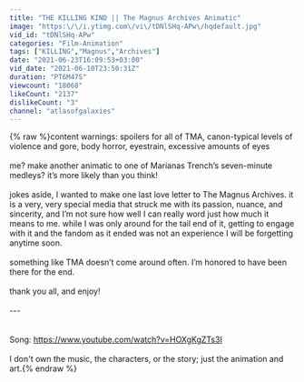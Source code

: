 ```yaml
---
title: "THE KILLING KIND || The Magnus Archives Animatic"
image: "https:\/\/i.ytimg.com\/vi\/tDNlSHq-APw\/hqdefault.jpg"
vid_id: "tDNlSHq-APw"
categories: "Film-Animation"
tags: ["KILLING","Magnus","Archives"]
date: "2021-06-23T16:09:53+03:00"
vid_date: "2021-06-10T23:50:31Z"
duration: "PT6M47S"
viewcount: "18068"
likeCount: "2137"
dislikeCount: "3"
channel: "atlasofgalaxies"
---
```

{% raw %}content warnings: spoilers for all of TMA, canon-typical levels of violence and gore, body horror, eyestrain, excessive amounts of eyes<br /><br />me? make another animatic to one of Marianas Trench’s seven-minute medleys? it’s more likely than you think!<br /><br />jokes aside, I wanted to make one last love letter to The Magnus Archives. it is a very, very special media that struck me with its passion, nuance, and sincerity, and I’m not sure how well I can really word just how much it means to me. while I was only around for the tail end of it, getting to engage with it and the fandom as it ended was not an experience I will be forgetting anytime soon. <br /><br />something like TMA doesn’t come around often. I’m honored to have been there for the end.<br /><br />thank you all, and enjoy!<br /><br />---<br /><br /><br />Song: <a rel="nofollow" target="blank" href="https://www.youtube.com/watch?v=HOXgKgZTs3I">https://www.youtube.com/watch?v=HOXgKgZTs3I</a><br /><br />I don't own the music, the characters, or the story; just the animation and art.{% endraw %}
